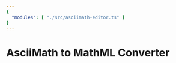 ```yaml
---
{
  "modules": [ "./src/asciimath-editor.ts" ]
}
---
```

# AsciiMath to MathML Converter

<asciimath-editor></asciimath-editor>

